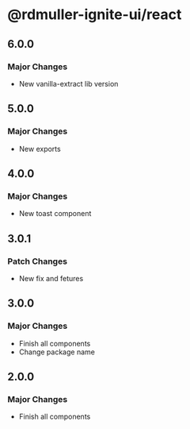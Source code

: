 # @rdmuller-ignite-ui/react

## 6.0.0

### Major Changes

- New vanilla-extract lib version

## 5.0.0

### Major Changes

- New exports

## 4.0.0

### Major Changes

- New toast component

## 3.0.1

### Patch Changes

- New fix and fetures

## 3.0.0

### Major Changes

- Finish all components
- Change package name

## 2.0.0

### Major Changes

- Finish all components
